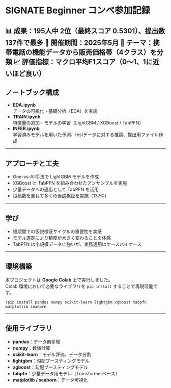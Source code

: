 # SIGNATE Beginner コンペ参加記録

📊 **成果**：195人中 2位（最終スコア 0.5301）、提出数 137件で最多
📅 **開催期間**：2025年5月
📍 **テーマ**：携帯電話の機能データから販売価格帯（4クラス）を分類
📈 **評価指標**：マクロ平均F1スコア（0～1、1に近いほど良い）
---
## ノートブック構成
* **EDA.ipynb**\
  データの可視化・基礎分析（EDA）を実施
* **TRAIN.ipynb**\
  特徴量の追加・モデルの学習（LightGBM / XGBoost / TabPFN）
* **INFER.ipynb**\
  学習済みモデルを用いた予測、testデータに対する推論、提出用ファイル作成
---
## アプローチと工夫
* One-vs-All手法で LightGBM モデルを作成
* XGBoost と TabPFN を組み合わせたアンサンブルを実施
* 少量データへの適応として TabPFN を活用
* 投稿数を重ねて多くの仮説検証を実施（137件）
---
## 学び
* 短期間での仮説検証サイクルの重要性を実感
* モデル選定により精度が大きく変わることを体感
* TabPFN は小規模データに強いが、実務適用はケースバイケース
---
## 環境構築
本プロジェクトは **Google Colab** 上で実行しました。\
Colab 環境において必要なライブラリを `pip install` することで再現可能です。
```
!pip install pandas numpy scikit-learn lightgbm xgboost tabpfn matplotlib seaborn
```
---
## 使用ライブラリ
* **pandas**：データ前処理
* **numpy**：数値計算
* **scikit-learn**：モデル評価、データ分割
* **lightgbm**：勾配ブースティングモデル
* **xgboost**：勾配ブースティングモデル
* **tabpfn**：少量データ用モデル（Transformerベース）
* **matplotlib / seaborn**：データ可視化
